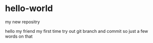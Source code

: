 # hello-world
my new repositry

hello my friend
my first time try out git branch and commit so just a few words on that
